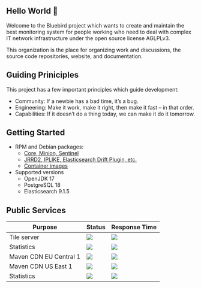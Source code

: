 ## Hello World 👋

Welcome to the Bluebird project which wants to create and maintain the best monitoring system for people working who need to deal with complex IT network infrastructure under the open source license AGLPLv3.

This organization is the place for organizing work and discussions, the source code repositories, website, and documentation.

<!--
**Here are some ideas to get you started:**

🙋‍♀️ A short introduction - what is your organization all about?
🌈 Contribution guidelines - how can the community get involved?
👩‍💻 Useful resources - where can the community find your docs? Is there anything else the community should know?
🍿 Fun facts - what does your team eat for breakfast?
🧙 Remember, you can do mighty things with the power of [Markdown](https://docs.github.com/github/writing-on-github/getting-started-with-writing-and-formatting-on-github/basic-writing-and-formatting-syntax)
-->

## Guiding Priniciples

This project has a few important principles which guide development:

* Community: If a newbie has a bad time, it’s a bug.
* Engineering: Make it work, make it right, then make it fast – in that order.
* Capabilities: If it doesn’t do a thing today, we can make it do it tomorrow.

## Getting Started

* RPM and Debian packages:
  * [Core, Minion, Sentinel](https://cloudsmith.io/~bluebird/repos/stable/packages/)
  * [JRRD2, IPLIKE, Elasticsearch Drift Plugin, etc.](https://cloudsmith.io/~bluebird/repos/common/packages/)
  * [Container images](https://quay.io/organization/bluebird)
* Supported versions
  * OpenJDK 17
  * PostgreSQL 18
  * Elasticsearch 9.1.5
 
## Public Services
| Purpose                | Status                                                   | Response Time                                              |
|------------------------|----------------------------------------------------------|------------------------------------------------------------|
| Tile server            | ![](https://uptime.labmonkeys.space/api/badge/26/status) | ![](https://uptime.labmonkeys.space/api/badge/26/response) |
| Statistics             | ![](https://uptime.labmonkeys.space/api/badge/33/status) | ![](https://uptime.labmonkeys.space/api/badge/33/response) |
| Maven CDN EU Central 1 | ![](https://uptime.labmonkeys.space/api/badge/27/status) | ![](https://uptime.labmonkeys.space/api/badge/27/response) |
| Maven CDN US East 1    | ![](https://uptime.labmonkeys.space/api/badge/31/status) | ![](https://uptime.labmonkeys.space/api/badge/31/response) |
| Statistics             | ![](https://uptime.labmonkeys.space/api/badge/33/status) | ![](https://uptime.labmonkeys.space/api/badge/33/response) |
